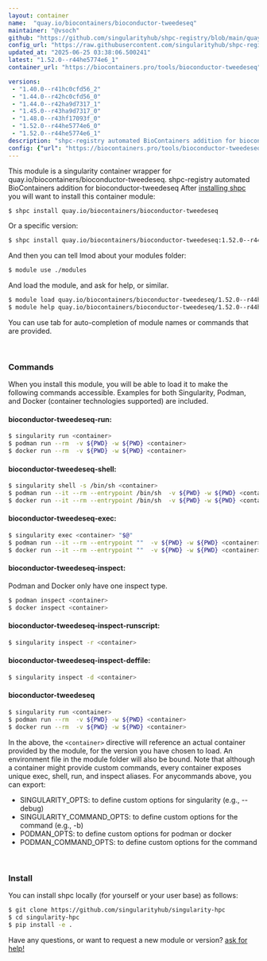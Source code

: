 ```yaml
---
layout: container
name:  "quay.io/biocontainers/bioconductor-tweedeseq"
maintainer: "@vsoch"
github: "https://github.com/singularityhub/shpc-registry/blob/main/quay.io/biocontainers/bioconductor-tweedeseq/container.yaml"
config_url: "https://raw.githubusercontent.com/singularityhub/shpc-registry/main/quay.io/biocontainers/bioconductor-tweedeseq/container.yaml"
updated_at: "2025-06-25 03:38:06.500241"
latest: "1.52.0--r44he5774e6_1"
container_url: "https://biocontainers.pro/tools/bioconductor-tweedeseq"

versions:
 - "1.40.0--r41hc0cfd56_2"
 - "1.44.0--r42hc0cfd56_0"
 - "1.44.0--r42ha9d7317_1"
 - "1.45.0--r43ha9d7317_0"
 - "1.48.0--r43hf17093f_0"
 - "1.52.0--r44he5774e6_0"
 - "1.52.0--r44he5774e6_1"
description: "shpc-registry automated BioContainers addition for bioconductor-tweedeseq"
config: {"url": "https://biocontainers.pro/tools/bioconductor-tweedeseq", "maintainer": "@vsoch", "description": "shpc-registry automated BioContainers addition for bioconductor-tweedeseq", "latest": {"1.52.0--r44he5774e6_1": "sha256:ddec42f82031c9a43724c16816b4bb3ba28080774cf60c5712a95e2f67bab06b"}, "tags": {"1.40.0--r41hc0cfd56_2": "sha256:9aa59a4cdef737f593ece0e64dda88b085be1fc76c3a044e07bbb813e33b09ac", "1.44.0--r42hc0cfd56_0": "sha256:916c91388562e6f6b8d6affc01e1f1723d53640a7b0a17d879b5e971a54cbefc", "1.44.0--r42ha9d7317_1": "sha256:8f7a7df1156e766eadfe19fda93c6ec6e1506d1a12ee79e1c3963f399b112729", "1.45.0--r43ha9d7317_0": "sha256:f540222543593c4f72dc00751a2b545e19195a8951187a1b906557402e827e4e", "1.48.0--r43hf17093f_0": "sha256:dd8585974849a0b5bfc891105a46f8b6a8d01dfecc66b6271e447f293f845a0e", "1.52.0--r44he5774e6_0": "sha256:a83ca07f26e94b07038c85e78490dcbda69e024a9c4b64cf2f62bce9f829d1f7", "1.52.0--r44he5774e6_1": "sha256:ddec42f82031c9a43724c16816b4bb3ba28080774cf60c5712a95e2f67bab06b"}, "docker": "quay.io/biocontainers/bioconductor-tweedeseq"}
---
```


This module is a singularity container wrapper for quay.io/biocontainers/bioconductor-tweedeseq.
shpc-registry automated BioContainers addition for bioconductor-tweedeseq
After [installing shpc](#install) you will want to install this container module:


```bash
$ shpc install quay.io/biocontainers/bioconductor-tweedeseq
```

Or a specific version:

```bash
$ shpc install quay.io/biocontainers/bioconductor-tweedeseq:1.52.0--r44he5774e6_1
```

And then you can tell lmod about your modules folder:

```bash
$ module use ./modules
```

And load the module, and ask for help, or similar.

```bash
$ module load quay.io/biocontainers/bioconductor-tweedeseq/1.52.0--r44he5774e6_1
$ module help quay.io/biocontainers/bioconductor-tweedeseq/1.52.0--r44he5774e6_1
```

You can use tab for auto-completion of module names or commands that are provided.

<br>

### Commands

When you install this module, you will be able to load it to make the following commands accessible.
Examples for both Singularity, Podman, and Docker (container technologies supported) are included.

#### bioconductor-tweedeseq-run:

```bash
$ singularity run <container>
$ podman run --rm  -v ${PWD} -w ${PWD} <container>
$ docker run --rm  -v ${PWD} -w ${PWD} <container>
```

#### bioconductor-tweedeseq-shell:

```bash
$ singularity shell -s /bin/sh <container>
$ podman run --it --rm --entrypoint /bin/sh  -v ${PWD} -w ${PWD} <container>
$ docker run --it --rm --entrypoint /bin/sh  -v ${PWD} -w ${PWD} <container>
```

#### bioconductor-tweedeseq-exec:

```bash
$ singularity exec <container> "$@"
$ podman run --it --rm --entrypoint ""  -v ${PWD} -w ${PWD} <container> "$@"
$ docker run --it --rm --entrypoint ""  -v ${PWD} -w ${PWD} <container> "$@"
```

#### bioconductor-tweedeseq-inspect:

Podman and Docker only have one inspect type.

```bash
$ podman inspect <container>
$ docker inspect <container>
```

#### bioconductor-tweedeseq-inspect-runscript:

```bash
$ singularity inspect -r <container>
```

#### bioconductor-tweedeseq-inspect-deffile:

```bash
$ singularity inspect -d <container>
```



#### bioconductor-tweedeseq

```bash
$ singularity run <container>
$ podman run --rm  -v ${PWD} -w ${PWD} <container>
$ docker run --rm  -v ${PWD} -w ${PWD} <container>
```


In the above, the `<container>` directive will reference an actual container provided
by the module, for the version you have chosen to load. An environment file in the
module folder will also be bound. Note that although a container
might provide custom commands, every container exposes unique exec, shell, run, and
inspect aliases. For anycommands above, you can export:

 - SINGULARITY_OPTS: to define custom options for singularity (e.g., --debug)
 - SINGULARITY_COMMAND_OPTS: to define custom options for the command (e.g., -b)
 - PODMAN_OPTS: to define custom options for podman or docker
 - PODMAN_COMMAND_OPTS: to define custom options for the command

<br>

### Install

You can install shpc locally (for yourself or your user base) as follows:

```bash
$ git clone https://github.com/singularityhub/singularity-hpc
$ cd singularity-hpc
$ pip install -e .
```

Have any questions, or want to request a new module or version? [ask for help!](https://github.com/singularityhub/singularity-hpc/issues)